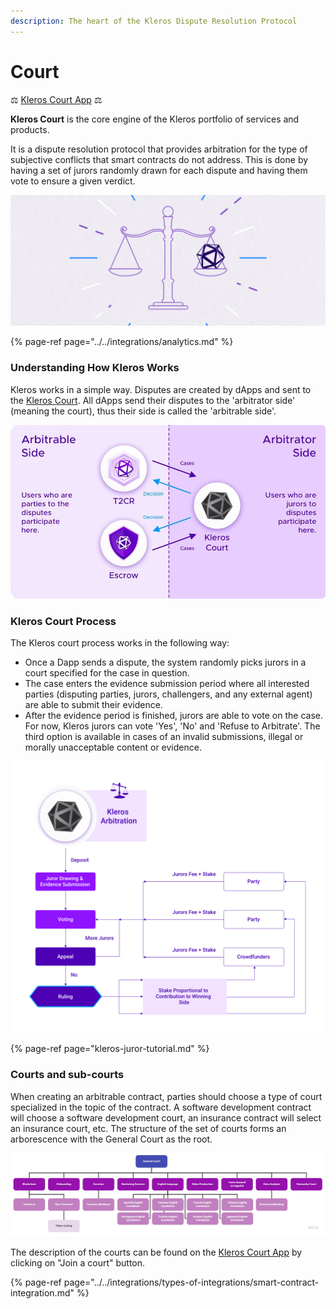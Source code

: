 ```yaml
---
description: The heart of the Kleros Dispute Resolution Protocol
---
```


# Court

⚖️ [Kleros Court App](https://court.kleros.io/) ⚖️

**Kleros Court** is the core engine of the Kleros portfolio of services and products.   
  
It is a dispute resolution protocol that provides arbitration for the type of subjective conflicts that smart contracts do not address. This is done by having a set of jurors randomly drawn for each dispute and having them vote to ensure a given verdict.

![](../../.gitbook/assets/image%20%2817%29.png)

{% page-ref page="../../integrations/analytics.md" %}

### Understanding How Kleros Works

Kleros works in a simple way. Disputes are created by dApps and sent to the [Kleros Court](http://court.kleros.io/). All dApps send their disputes to the 'arbitrator side' \(meaning the court\), thus their side is called the 'arbitrable side'. 

![Arbitrable side and Arbitrator side](../../.gitbook/assets/aa1-2-.jpg)

### Kleros Court Process

The Kleros court process works in the following way:

* Once a Dapp sends a dispute, the system randomly picks jurors in a court specified for the case in question.
* The case enters the evidence submission period where all interested parties \(disputing parties, jurors, challengers, and any external agent\) are able to submit their evidence.
* After the evidence period is finished, jurors are able to vote on the case. For now, Kleros jurors can vote 'Yes', 'No' and 'Refuse to Arbitrate'. The third option is available in cases of an invalid submissions, illegal or morally unacceptable content or evidence. 

![](../../.gitbook/assets/kleros-arbitration.png)

{% page-ref page="kleros-juror-tutorial.md" %}

### Courts and sub-courts

When creating an arbitrable contract, parties should choose a type of court specialized in the topic of the contract. A software development contract will choose a software development court, an insurance contract will select an insurance court, etc. The structure of the set of courts forms an arborescence with the General Court as
 the root.

![Tree of Kleros Courts](../../.gitbook/assets/kleros-courts-tree-1-.jpg)

The description of the courts can be found on the [Kleros Court App](https://court.kleros.io/) by clicking on "Join a court" button.

{% page-ref page="../../integrations/types-of-integrations/smart-contract-integration.md" %}

